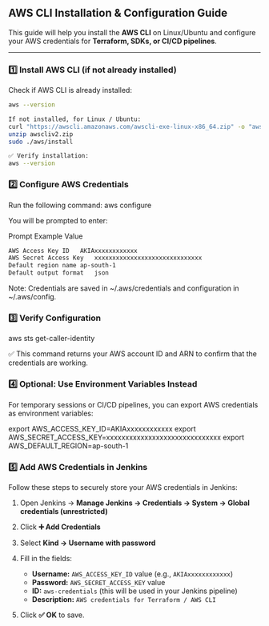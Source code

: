 ## AWS CLI Installation & Configuration Guide

This guide will help you install the **AWS CLI** on Linux/Ubuntu and configure your AWS credentials for **Terraform, SDKs, or CI/CD pipelines**.

---

### 1️⃣ Install AWS CLI (if not already installed)

Check if AWS CLI is already installed:

```bash
aws --version

If not installed, for Linux / Ubuntu:
curl "https://awscli.amazonaws.com/awscli-exe-linux-x86_64.zip" -o "awscliv2.zip"
unzip awscliv2.zip
sudo ./aws/install

```
```bash 
✅ Verify installation:
aws --version
```

### 2️⃣ Configure AWS Credentials
Run the following command:
aws configure

You will be prompted to enter:

Prompt	Example Value
```bash 
AWS Access Key ID	AKIAxxxxxxxxxxxx
AWS Secret Access Key	xxxxxxxxxxxxxxxxxxxxxxxxxxxxxx
Default region name	ap-south-1
Default output format	json
```
Note: Credentials are saved in ~/.aws/credentials and configuration in ~/.aws/config.

### 3️⃣ Verify Configuration
aws sts get-caller-identity

✅ This command returns your AWS account ID and ARN to confirm that the credentials are working.

### 4️⃣ Optional: Use Environment Variables Instead

For temporary sessions or CI/CD pipelines, you can export AWS credentials as environment variables:

export AWS_ACCESS_KEY_ID=AKIAxxxxxxxxxxxx
export AWS_SECRET_ACCESS_KEY=xxxxxxxxxxxxxxxxxxxxxxxxxxxxxx
export AWS_DEFAULT_REGION=ap-south-1


### 5️⃣ Add AWS Credentials in Jenkins

Follow these steps to securely store your AWS credentials in Jenkins:

1. Open Jenkins → **Manage Jenkins → Credentials → System → Global credentials (unrestricted)**
2. Click **➕ Add Credentials**
3. Select **Kind → Username with password**
4. Fill in the fields:

   - **Username:** `AWS_ACCESS_KEY_ID` value (e.g., `AKIAxxxxxxxxxxxx`)  
   - **Password:** `AWS_SECRET_ACCESS_KEY` value  
   - **ID:** `aws-credentials` (this will be used in your Jenkins pipeline)  
   - **Description:** `AWS credentials for Terraform / AWS CLI`

5. Click **✅ OK** to save.


